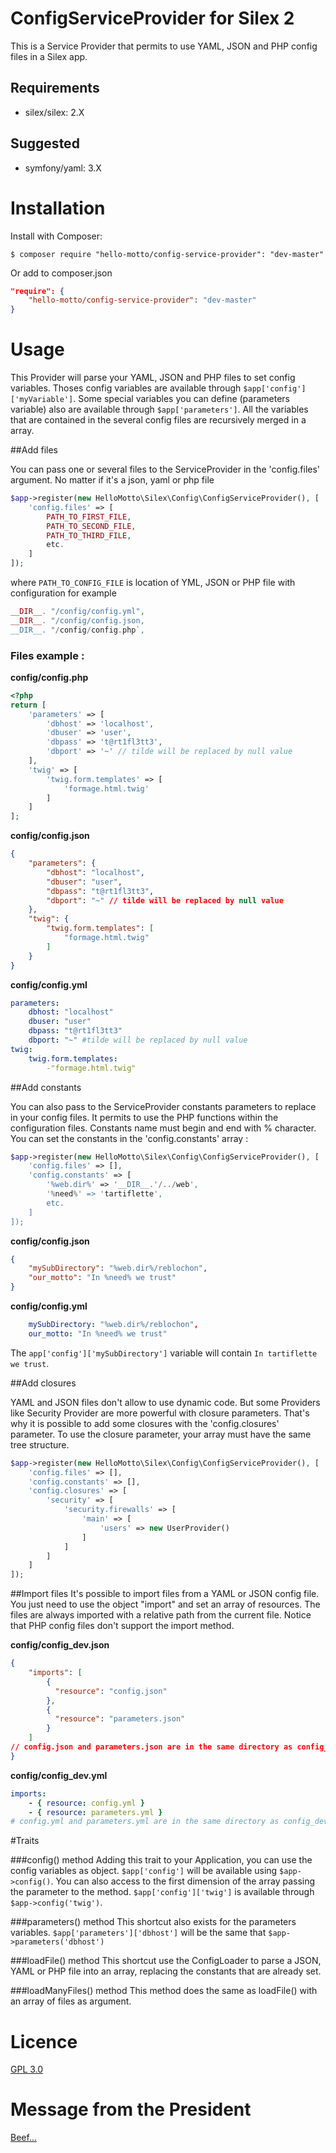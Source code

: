 ConfigServiceProvider for Silex 2
=

This is a Service Provider that permits to use YAML, JSON and PHP config files in a Silex app.

Requirements
-
  - silex/silex: 2.X

Suggested
-
  - symfony/yaml: 3.X

# Installation


Install with Composer:

    $ composer require "hello-motto/config-service-provider": "dev-master"

Or add to composer.json

``` json
"require": {
    "hello-motto/config-service-provider": "dev-master"
}
```

# Usage
This Provider will parse your YAML, JSON and PHP files to set config variables.
Thoses config variables are available through `$app['config']['myVariable']`.
Some special variables you can define (parameters variable) also are available through `$app['parameters']`.
All the variables that are contained in the several config files are recursively merged in a array.

##Add files

You can pass one or several files to the ServiceProvider in the 'config.files' argument. No matter if it's a json, yaml or php file

``` php
$app->register(new HelloMotto\Silex\Config\ConfigServiceProvider(), [
    'config.files' => [
        PATH_TO_FIRST_FILE,
        PATH_TO_SECOND_FILE,
        PATH_TO_THIRD_FILE,
        etc.
    ]
]);
```

where `PATH_TO_CONFIG_FILE` is location of YML, JSON or PHP file with configuration for example
```php
__DIR__. "/config/config.yml",
__DIR__. "/config/config.json,
__DIR__. "/config/config.php`,
```

### Files example :
**config/config.php**
```php
<?php
return [
    'parameters' => [
        'dbhost' => 'localhost',
        'dbuser' => 'user',
        'dbpass' => 't@rt1fl3tt3',
        'dbport' => '~' // tilde will be replaced by null value
    ],
    'twig' => [
        'twig.form.templates' => [
            'formage.html.twig'
        ]
    ]
];
```
**config/config.json**
```json
{
    "parameters": {
        "dbhost": "localhost",
        "dbuser": "user",
        "dbpass": "t@rt1fl3tt3",
        "dbport": "~" // tilde will be replaced by null value
    },
    "twig": {
        "twig.form.templates": [
            "formage.html.twig"
        ]
    }
}
```
**config/config.yml**
```yaml
parameters:
    dbhost: "localhost"
    dbuser: "user"
    dbpass: "t@rt1fl3tt3"
    dbport: "~" #tilde will be replaced by null value
twig:
    twig.form.templates:
        -"formage.html.twig"
```
##Add constants

You can also pass to the ServiceProvider constants parameters to replace in your config files.
It permits to use the PHP functions within the configuration files.
Constants name must begin and end with % character.
You can set the constants in the 'config.constants' array :
```php
$app->register(new HelloMotto\Silex\Config\ConfigServiceProvider(), [
    'config.files' => [],
    'config.constants' => [
        '%web.dir%' => '__DIR__.'/../web',
        '%need%' => 'tartiflette',
        etc.
    ]
]);
```

**config/config.json**
``` json
{
    "mySubDirectory": "%web.dir%/reblochon",
    "our_motto": "In %need% we trust"
}
```

**config/config.yml**
``` yaml
    mySubDirectory: "%web.dir%/reblochon",
    our_motto: "In %need% we trust"
```

The `app['config']['mySubDirectory']` variable will contain `In tartiflette we trust`.

##Add closures

YAML and JSON files don't allow to use dynamic code.
But some Providers like Security Provider are more powerful with closure parameters.
That's why it is possible to add some closures with the 'config.closures' parameter.
To use the closure parameter, your array must have the same tree structure.

```php
$app->register(new HelloMotto\Silex\Config\ConfigServiceProvider(), [
    'config.files' => [],
    'config.constants' => [],
    'config.closures' => [
        'security' => [
            'security.firewalls' => [
                'main' => [
                    'users' => new UserProvider()
                ]
            ]
        ]
    ]
]);
```

##Import files
It's possible to import files from a YAML or JSON config file.
You just need to use the object "import" and set an array of resources.
The files are always imported with a relative path from the current file.
Notice that PHP config files don't support the import method.

**config/config_dev.json**
``` json
{
    "imports": [
        {
          "resource": "config.json"
        },
        {
          "resource": "parameters.json"
        }
    ]
// config.json and parameters.json are in the same directory as config_dev.json
}
```

**config/config_dev.yml**
``` yaml
imports:
    - { resource: config.yml }
    - { resource: parameters.yml }
# config.yml and parameters.yml are in the same directory as config_dev.yml
```


#Traits

###config() method
Adding this trait to your Application, you can use the config variables as object.
`$app['config']` will be available using `$app->config()`.
You can also access to the first dimension of the array passing the parameter to the method.
`$app['config']['twig']` is available through `$app->config('twig')`.

###parameters() method
This shortcut also exists for the parameters variables. `$app['parameters']['dbhost']` will be the same that `$app->parameters('dbhost')`

###loadFile() method
This shortcut use the ConfigLoader to parse a JSON, YAML or PHP file into an array, replacing the constants that are already set.

###loadManyFiles() method
This method does the same as loadFile() with an array of files as argument.


# Licence
[GPL 3.0](https://www.gnu.org/licenses/gpl-3.0.html)

# Message from the President
[Beef...](https://youtu.be/M2wyG8Kt3fA)